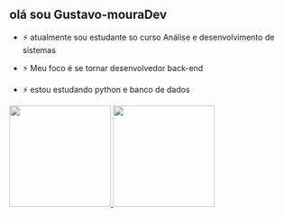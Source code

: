 ## olá sou Gustavo-mouraDev

- ⚡ atualmente sou estudante so curso Análise e desenvolvimento de sistemas
- ⚡ Meu foco é se tornar desenvolvedor back-end
- ⚡ estou estudando python e banco de dados

  <div>

<a href="https://github.com/Gustavo-mouraDev">

<img height="180em" src="https://github-readme-stats.vercel.app/api?username-Gustavo-mouraDev&show_icons-true&theme-dracula&include_all_commits-true&count_private-true"/>

<img height="180em" src="https://github-readme-stats.vercel.app/api/top-langs/?username-Gustavo-mouraDev&layout-compact&langs_count=16&theme-dracula"/>

</div>
